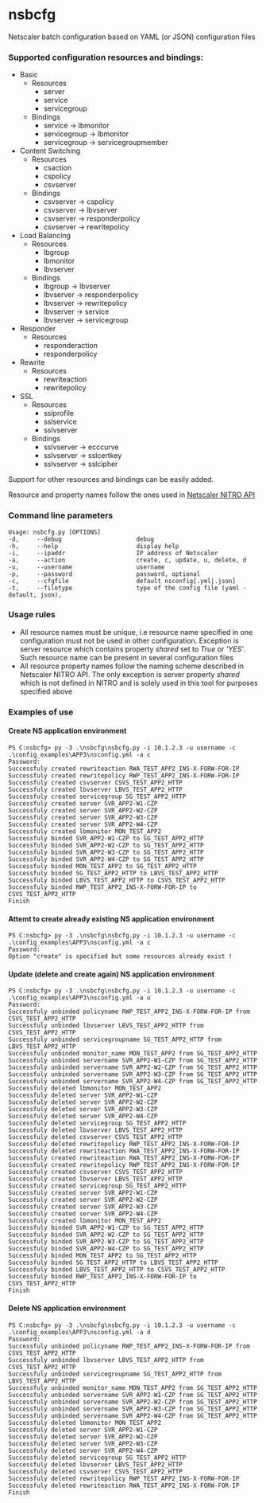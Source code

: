 # nsbcfg
Netscaler batch configuration based on YAML (or JSON) configuration files

### Supported configuration resources and bindings:

  * Basic
    * Resources
      * server
      * service
      * servicegroup
    * Bindings
      * service -> lbmonitor
      * servicegroup -> lbmonitor
      * servicegroup -> servicegroupmember
  * Content Switching
    * Resources
      * csaction
      * cspolicy
      * csvserver
    * Bindings
      * csvserver -> cspolicy
      * csvserver -> lbvserver
      * csvserver -> responderpolicy
      * csvserver -> rewritepolicy
  * Load Balancing
    * Resources
      * lbgroup
      * lbmonitor
      * lbvserver
    * Bindings
      * lbgroup -> lbvserver
      * lbvserver -> responderpolicy
      * lbvserver -> rewritepolicy
      * lbvserver -> service
      * lbvserver -> servicegroup
  * Responder
    * Resources
      * responderaction
      * responderpolicy
  * Rewrite
    * Resources
      * rewriteaction
      * rewritepolicy
  * SSL
    * Resources
      * sslprofile
      * sslservice
      * sslvserver
    * Bindings
      * sslvserver -> ecccurve
      * sslvserver -> sslcertkey
      * sslvserver -> sslcipher

Support for other resources and bindings can be easily added.

Resource and property names follow the ones used in [Netscaler NITRO API](http://docs.citrix.com/en-us/netscaler/11/nitro-api.html)


### Command line parameters

    Usage: nsbcfg.py [OPTIONS]
    -d,     --debug                     debug
    -h,     --help                      display help
    -i,     --ipaddr                    IP address of Netscaler
    -a,     --action                    create, c, update, u, delete, d
    -u,     --username                  username
    -p,     --password                  password, optional
    -c,     --cfgfile                   default nsconfig[.yml|.json]
    -t,     --filetype                  type of the config file (yaml - default, json),


### Usage rules

* All resource names must be unique, i.e resource name specified in one configuration must not be used in other configuration. Exception is server resource which contains property _shared_ set to _True_ or _'YES'_. Such resource name can be present in several configuration files
* All resource property names follow the naming scheme described in Netscaler NITRO API. The only exception is server property _shared_ which is not defined in NITRO and is solely used in this tool for purposes specified above


### Examples of use

#### Create NS application environment
```
PS C:nsbcfg> py -3 .\nsbcfg\nsbcfg.py -i 10.1.2.3 -u username -c .\config_examples\APP3\nsconfig.yml -a c
Password:
Successfuly created rewriteaction RWA_TEST_APP2_INS-X-FORW-FOR-IP
Successfuly created rewritepolicy RWP_TEST_APP2_INS-X-FORW-FOR-IP
Successfuly created csvserver CSVS_TEST_APP2_HTTP
Successfuly created lbvserver LBVS_TEST_APP2_HTTP
Successfuly created servicegroup SG_TEST_APP2_HTTP
Successfuly created server SVR_APP2-W1-CZP
Successfuly created server SVR_APP2-W2-CZP
Successfuly created server SVR_APP2-W3-CZP
Successfuly created server SVR_APP2-W4-CZP
Successfuly created lbmonitor MON_TEST_APP2
Successfuly binded SVR_APP2-W1-CZP to SG_TEST_APP2_HTTP
Successfuly binded SVR_APP2-W2-CZP to SG_TEST_APP2_HTTP
Successfuly binded SVR_APP2-W3-CZP to SG_TEST_APP2_HTTP
Successfuly binded SVR_APP2-W4-CZP to SG_TEST_APP2_HTTP
Successfuly binded MON_TEST_APP2 to SG_TEST_APP2_HTTP
Successfuly binded SG_TEST_APP2_HTTP to LBVS_TEST_APP2_HTTP
Successfuly binded LBVS_TEST_APP2_HTTP to CSVS_TEST_APP2_HTTP
Successfuly binded RWP_TEST_APP2_INS-X-FORW-FOR-IP to CSVS_TEST_APP2_HTTP
Finish
```

#### Attemt to create already existing NS application environment 
```
PS C:nsbcfg> py -3 .\nsbcfg\nsbcfg.py -i 10.1.2.3 -u username -c .\config_examples\APP3\nsconfig.yml -a c
Password:
Option "create" is specified but some resources already exist !
```

#### Update (delete and create again) NS application environment
```
PS C:nsbcfg> py -3 .\nsbcfg\nsbcfg.py -i 10.1.2.3 -u username -c .\config_examples\APP3\nsconfig.yml -a u
Password:
Successfuly unbinded policyname RWP_TEST_APP2_INS-X-FORW-FOR-IP from CSVS_TEST_APP2_HTTP
Successfuly unbinded lbvserver LBVS_TEST_APP2_HTTP from CSVS_TEST_APP2_HTTP
Successfuly unbinded servicegroupname SG_TEST_APP2_HTTP from LBVS_TEST_APP2_HTTP
Successfuly unbinded monitor_name MON_TEST_APP2 from SG_TEST_APP2_HTTP
Successfuly unbinded servername SVR_APP2-W1-CZP from SG_TEST_APP2_HTTP
Successfuly unbinded servername SVR_APP2-W2-CZP from SG_TEST_APP2_HTTP
Successfuly unbinded servername SVR_APP2-W3-CZP from SG_TEST_APP2_HTTP
Successfuly unbinded servername SVR_APP2-W4-CZP from SG_TEST_APP2_HTTP
Successfuly deleted lbmonitor MON_TEST_APP2
Successfuly deleted server SVR_APP2-W1-CZP
Successfuly deleted server SVR_APP2-W2-CZP
Successfuly deleted server SVR_APP2-W3-CZP
Successfuly deleted server SVR_APP2-W4-CZP
Successfuly deleted servicegroup SG_TEST_APP2_HTTP
Successfuly deleted lbvserver LBVS_TEST_APP2_HTTP
Successfuly deleted csvserver CSVS_TEST_APP2_HTTP
Successfuly deleted rewritepolicy RWP_TEST_APP2_INS-X-FORW-FOR-IP
Successfuly deleted rewriteaction RWA_TEST_APP2_INS-X-FORW-FOR-IP
Successfuly created rewriteaction RWA_TEST_APP2_INS-X-FORW-FOR-IP
Successfuly created rewritepolicy RWP_TEST_APP2_INS-X-FORW-FOR-IP
Successfuly created csvserver CSVS_TEST_APP2_HTTP
Successfuly created lbvserver LBVS_TEST_APP2_HTTP
Successfuly created servicegroup SG_TEST_APP2_HTTP
Successfuly created server SVR_APP2-W1-CZP
Successfuly created server SVR_APP2-W2-CZP
Successfuly created server SVR_APP2-W3-CZP
Successfuly created server SVR_APP2-W4-CZP
Successfuly created lbmonitor MON_TEST_APP2
Successfuly binded SVR_APP2-W1-CZP to SG_TEST_APP2_HTTP
Successfuly binded SVR_APP2-W2-CZP to SG_TEST_APP2_HTTP
Successfuly binded SVR_APP2-W3-CZP to SG_TEST_APP2_HTTP
Successfuly binded SVR_APP2-W4-CZP to SG_TEST_APP2_HTTP
Successfuly binded MON_TEST_APP2 to SG_TEST_APP2_HTTP
Successfuly binded SG_TEST_APP2_HTTP to LBVS_TEST_APP2_HTTP
Successfuly binded LBVS_TEST_APP2_HTTP to CSVS_TEST_APP2_HTTP
Successfuly binded RWP_TEST_APP2_INS-X-FORW-FOR-IP to CSVS_TEST_APP2_HTTP
Finish
```

#### Delete NS application environment
```
PS C:nsbcfg> py -3 .\nsbcfg\nsbcfg.py -i 10.1.2.3 -u username -c .\config_examples\APP3\nsconfig.yml -a d
Password:
Successfuly unbinded policyname RWP_TEST_APP2_INS-X-FORW-FOR-IP from CSVS_TEST_APP2_HTTP
Successfuly unbinded lbvserver LBVS_TEST_APP2_HTTP from CSVS_TEST_APP2_HTTP
Successfuly unbinded servicegroupname SG_TEST_APP2_HTTP from LBVS_TEST_APP2_HTTP
Successfuly unbinded monitor_name MON_TEST_APP2 from SG_TEST_APP2_HTTP
Successfuly unbinded servername SVR_APP2-W1-CZP from SG_TEST_APP2_HTTP
Successfuly unbinded servername SVR_APP2-W2-CZP from SG_TEST_APP2_HTTP
Successfuly unbinded servername SVR_APP2-W3-CZP from SG_TEST_APP2_HTTP
Successfuly unbinded servername SVR_APP2-W4-CZP from SG_TEST_APP2_HTTP
Successfuly deleted lbmonitor MON_TEST_APP2
Successfuly deleted server SVR_APP2-W1-CZP
Successfuly deleted server SVR_APP2-W2-CZP
Successfuly deleted server SVR_APP2-W3-CZP
Successfuly deleted server SVR_APP2-W4-CZP
Successfuly deleted servicegroup SG_TEST_APP2_HTTP
Successfuly deleted lbvserver LBVS_TEST_APP2_HTTP
Successfuly deleted csvserver CSVS_TEST_APP2_HTTP
Successfuly deleted rewritepolicy RWP_TEST_APP2_INS-X-FORW-FOR-IP
Successfuly deleted rewriteaction RWA_TEST_APP2_INS-X-FORW-FOR-IP
Finish
```




